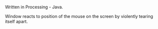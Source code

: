 Written in Processing - Java. 

Window reacts to position of the mouse on the screen by violently tearing itself apart. 
